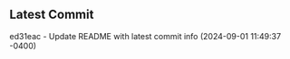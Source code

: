 
## Latest Commit
ed31eac - Update README with latest commit info (2024-09-01 11:49:37 -0400) <Yunxi-Zhou>
